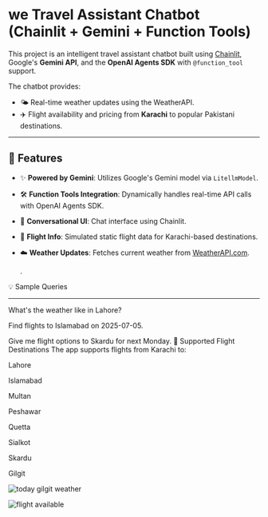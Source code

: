 we
 Travel Assistant Chatbot (Chainlit + Gemini + Function Tools)
 =============================================================

This project is an intelligent travel assistant chatbot built using [Chainlit](https://docs.chainlit.io/), Google's **Gemini API**, and the **OpenAI Agents SDK** with `@function_tool` support.

The chatbot provides:
- 🌤️ Real-time weather updates using the WeatherAPI.
- ✈️ Flight availability and pricing from **Karachi** to popular Pakistani destinations.

---

## 🧠 Features

- ✨ **Powered by Gemini**: Utilizes Google's Gemini model via `LitellmModel`.
- 🛠️ **Function Tools Integration**: Dynamically handles real-time API calls with OpenAI Agents SDK.
- 💬 **Conversational UI**: Chat interface using Chainlit.
- 📍 **Flight Info**: Simulated static flight data for Karachi-based destinations.
- ☁️ **Weather Updates**: Fetches current weather from [WeatherAPI.com](https://www.weatherapi.com/).

  .

💡 Sample Queries
******************

What's the weather like in Lahore?

Find flights to Islamabad on 2025-07-05.

Give me flight options to Skardu for next Monday.
🛫 Supported Flight Destinations
The app supports flights from Karachi to:

Lahore

Islamabad

Multan

Peshawar

Quetta

Sialkot

Skardu

Gilgit

![today gilgit weather](https://github.com/user-attachments/assets/9009d2e1-3247-40c9-a9a4-c6b80612f976)

![flight available](https://github.com/user-attachments/assets/1c57c377-78e5-4c7f-831b-e3fa8aa25664)



